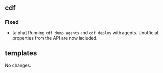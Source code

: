 ## cdf 

### Fixed

- [alpha] Running `cdf dump agents` and `cdf deploy` with agents.
Unofficial properties from the API are now included.

## templates

No changes.